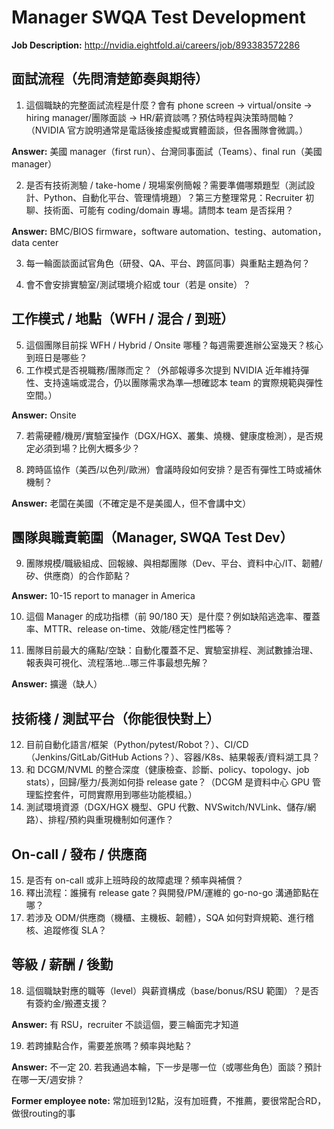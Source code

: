 # Manager SWQA Test Development

**Job Description:** http://nvidia.eightfold.ai/careers/job/893383572286

## 面試流程（先問清楚節奏與期待）
1. 這個職缺的完整面試流程是什麼？會有 phone screen → virtual/onsite → hiring manager/團隊面談 → HR/薪資談嗎？預估時程與決策時間軸？（NVIDIA 官方說明通常是電話後接虛擬或實體面談，但各團隊會微調。）

**Answer:** 美國 manager（first run）、台灣同事面試（Teams）、final run（美國 manager）

2. 是否有技術測驗 / take-home / 現場案例簡報？需要準備哪類題型（測試設計、Python、自動化平台、管理情境題）？第三方整理常見：Recruiter 初聊、技術面、可能有 coding/domain 專場。請問本 team 是否採用？

**Answer:** BMC/BIOS firmware，software automation、testing、automation，data center

3. 每一輪面談面試官角色（研發、QA、平台、跨區同事）與重點主題為何？

4. 會不會安排實驗室/測試環境介紹或 tour（若是 onsite）？

## 工作模式 / 地點（WFH / 混合 / 到班）
5. 這個團隊目前採 WFH / Hybrid / Onsite 哪種？每週需要進辦公室幾天？核心到班日是哪些？
6. 工作模式是否視職務/團隊而定？（外部報導多次提到 NVIDIA 近年維持彈性、支持遠端或混合，仍以團隊需求為準—想確認本 team 的實際規範與彈性空間。）

**Answer:** Onsite

7. 若需硬體/機房/實驗室操作（DGX/HGX、叢集、燒機、健康度檢測），是否規定必須到場？比例大概多少？

8. 跨時區協作（美西/以色列/歐洲）會議時段如何安排？是否有彈性工時或補休機制？

**Answer:** 老闆在美國（不確定是不是美國人，但不會講中文）

## 團隊與職責範圍（Manager, SWQA Test Dev）
9. 團隊規模/職級組成、回報線、與相鄰團隊（Dev、平台、資料中心/IT、韌體/矽、供應商）的合作節點？

**Answer:** 10-15 report to manager in America

10. 這個 Manager 的成功指標（前 90/180 天）是什麼？例如缺陷逃逸率、覆蓋率、MTTR、release on-time、效能/穩定性門檻等？

11. 團隊目前最大的痛點/空缺：自動化覆蓋不足、實驗室排程、測試數據治理、報表與可視化、流程落地…哪三件事最想先解？

**Answer:** 擴邊（缺人）

## 技術棧 / 測試平台（你能很快對上）
12. 目前自動化語言/框架（Python/pytest/Robot？）、CI/CD（Jenkins/GitLab/GitHub Actions？）、容器/K8s、結果報表/資料湖工具？
13. 和 DCGM/NVML 的整合深度（健康檢查、診斷、policy、topology、job stats），回歸/壓力/長測如何掛 release gate？（DCGM 是資料中心 GPU 管理監控套件，可問實際用到哪些功能模組。）
14. 測試環境資源（DGX/HGX 機型、GPU 代數、NVSwitch/NVLink、儲存/網路）、排程/預約與重現機制如何運作？

## On-call / 發布 / 供應商
15. 是否有 on-call 或非上班時段的故障處理？頻率與補償？
16. 釋出流程：誰擁有 release gate？與開發/PM/運維的 go-no-go 溝通節點在哪？
17. 若涉及 ODM/供應商（機櫃、主機板、韌體），SQA 如何對齊規範、進行稽核、追蹤修復 SLA？

## 等級 / 薪酬 / 後勤
18. 這個職缺對應的職等（level）與薪資構成（base/bonus/RSU 範圍）？是否有簽約金/搬遷支援？

**Answer:** 有 RSU，recruiter 不談這個，要三輪面完才知道

19. 若跨據點合作，需要差旅嗎？頻率與地點？

**Answer:** 不一定
20. 若我通過本輪，下一步是哪一位（或哪些角色）面談？預計在哪一天/週安排？

**Former employee note:** 常加班到12點，沒有加班費，不推薦，要很常配合RD，做很routing的事
